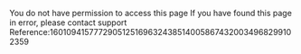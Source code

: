 You do not have permission to access this page If you have found this page in error, please contact support Reference:16010941577729051251696324385140058674320034968299102359
